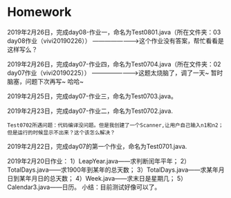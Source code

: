 # Homework
2019年2月26日，完成day08-作业一，命名为Test0801.java（所在文件夹：03 day08作业（vivi20190226））
                                                                        ————————>这个作业没有答案，帮忙看看是这样写么？



2019年2月26日，完成day07-作业四，命名为Test0704.java（所在文件夹：02 day07作业（vivi20190225））
                                                                         ————————>这题太烧脑了，调了一天~ 暂时脑塞，问题下次再写~ 哈哈~





2019年2月25日，完成day07-作业三，命名为Test0703.java。 

2019年2月23日，完成day07-作业二，命名为Test0702.java.
           
    Test0702所遇问题：代码编译没问题。但是我创建了一个Scanner,让用户自己输入n1和n2；但是运行的时候显示不出来？这个该怎么解决？

2019年2月22日，完成day07的第一个作业，命名为Test0701.java.

2019年2月20日作业：
  1）LeapYear.java——求判断闰年平年；
  2）TotalDays.java——求1900年到某年的总天数；
  3）TotalDays.java——求某年月日到某年月日的总天数；
  4）Week.java——求末日是星期几；
  5）Calendar3.java——日历。
  小结：目前测试好像可以了。

